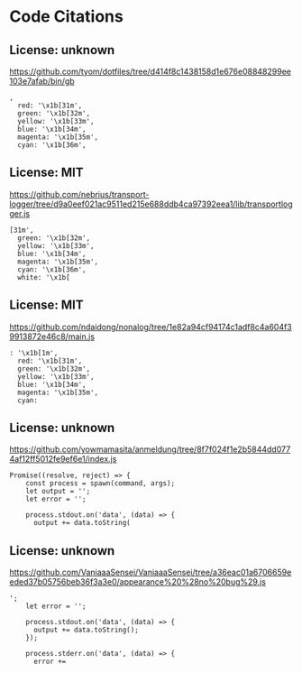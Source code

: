 # Code Citations

## License: unknown
https://github.com/tyom/dotfiles/tree/d414f8c1438158d1e676e08848299ee103e7afab/bin/gb

```
,
  red: '\x1b[31m',
  green: '\x1b[32m',
  yellow: '\x1b[33m',
  blue: '\x1b[34m',
  magenta: '\x1b[35m',
  cyan: '\x1b[36m',
```


## License: MIT
https://github.com/nebrius/transport-logger/tree/d9a0eef021ac9511ed215e688ddb4ca97392eea1/lib/transportlogger.js

```
[31m',
  green: '\x1b[32m',
  yellow: '\x1b[33m',
  blue: '\x1b[34m',
  magenta: '\x1b[35m',
  cyan: '\x1b[36m',
  white: '\x1b[
```


## License: MIT
https://github.com/ndaidong/nonalog/tree/1e82a94cf94174c1adf8c4a604f39913872e46c8/main.js

```
: '\x1b[1m',
  red: '\x1b[31m',
  green: '\x1b[32m',
  yellow: '\x1b[33m',
  blue: '\x1b[34m',
  magenta: '\x1b[35m',
  cyan:
```


## License: unknown
https://github.com/yowmamasita/anmeldung/tree/8f7f024f1e2b5844dd0774af12ff5012fe9ef6e1/index.js

```
Promise((resolve, reject) => {
    const process = spawn(command, args);
    let output = '';
    let error = '';

    process.stdout.on('data', (data) => {
      output += data.toString(
```


## License: unknown
https://github.com/VaniaaaSensei/VaniaaaSensei/tree/a36eac01a6706659eeded37b05756beb36f3a3e0/appearance%20%28no%20bug%29.js

```
';
    let error = '';

    process.stdout.on('data', (data) => {
      output += data.toString();
    });

    process.stderr.on('data', (data) => {
      error +=
```

